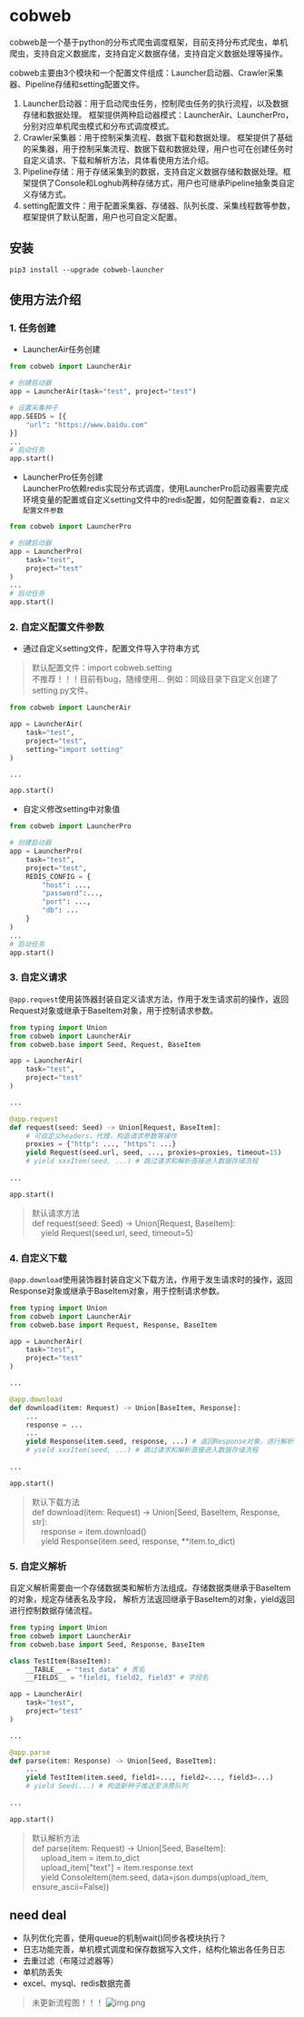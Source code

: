 # cobweb 
cobweb是一个基于python的分布式爬虫调度框架，目前支持分布式爬虫，单机爬虫，支持自定义数据库，支持自定义数据存储，支持自定义数据处理等操作。  

cobweb主要由3个模块和一个配置文件组成：Launcher启动器、Crawler采集器、Pipeline存储和setting配置文件。
1. Launcher启动器：用于启动爬虫任务，控制爬虫任务的执行流程，以及数据存储和数据处理。
框架提供两种启动器模式：LauncherAir、LauncherPro，分别对应单机爬虫模式和分布式调度模式。
2. Crawler采集器：用于控制采集流程、数据下载和数据处理。
框架提供了基础的采集器，用于控制采集流程、数据下载和数据处理，用户也可在创建任务时自定义请求、下载和解析方法，具体看使用方法介绍。
3. Pipeline存储：用于存储采集到的数据，支持自定义数据存储和数据处理。框架提供了Console和Loghub两种存储方式，用户也可继承Pipeline抽象类自定义存储方式。
4. setting配置文件：用于配置采集器、存储器、队列长度、采集线程数等参数，框架提供了默认配置，用户也可自定义配置。
## 安装
```
pip3 install --upgrade cobweb-launcher
```
## 使用方法介绍
### 1. 任务创建
- LauncherAir任务创建
```python
from cobweb import LauncherAir

# 创建启动器
app = LauncherAir(task="test", project="test")

# 设置采集种子
app.SEEDS = [{
    "url": "https://www.baidu.com"
}]
...
# 启动任务
app.start()
```
- LauncherPro任务创建  
LauncherPro依赖redis实现分布式调度，使用LauncherPro启动器需要完成环境变量的配置或自定义setting文件中的redis配置，如何配置查看`2. 自定义配置文件参数`
```python
from cobweb import LauncherPro

# 创建启动器
app = LauncherPro(
    task="test",
    project="test"
)
...
# 启动任务
app.start()
```
### 2. 自定义配置文件参数
- 通过自定义setting文件，配置文件导入字符串方式  
> 默认配置文件：import cobweb.setting  
> 不推荐！！！目前有bug，随缘使用...
例如：同级目录下自定义创建了setting.py文件。
```python
from cobweb import LauncherAir

app = LauncherAir(
    task="test", 
    project="test",
    setting="import setting"
)

...

app.start()
```
- 自定义修改setting中对象值
```python
from cobweb import LauncherPro

# 创建启动器
app = LauncherPro(
    task="test",
    project="test",
    REDIS_CONFIG = {
        "host": ...,
        "password":...,
        "port": ...,
        "db": ...
    }
)
...
# 启动任务
app.start()
```
### 3. 自定义请求
`@app.request`使用装饰器封装自定义请求方法，作用于发生请求前的操作，返回Request对象或继承于BaseItem对象，用于控制请求参数。
```python
from typing import Union
from cobweb import LauncherAir
from cobweb.base import Seed, Request, BaseItem

app = LauncherAir(
    task="test", 
    project="test"
)

...

@app.request
def request(seed: Seed) -> Union[Request, BaseItem]:
    # 可自定义headers，代理，构造请求参数等操作
    proxies = {"http": ..., "https": ...}
    yield Request(seed.url, seed, ..., proxies=proxies, timeout=15)
    # yield xxxItem(seed, ...) # 跳过请求和解析直接进入数据存储流程
    
...

app.start()
```
> 默认请求方法  
> def request(seed: Seed) -> Union[Request, BaseItem]:  
> &nbsp;&nbsp;&nbsp;&nbsp;yield Request(seed.url, seed, timeout=5)
### 4. 自定义下载
`@app.download`使用装饰器封装自定义下载方法，作用于发生请求时的操作，返回Response对象或继承于BaseItem对象，用于控制请求参数。
```python
from typing import Union
from cobweb import LauncherAir
from cobweb.base import Request, Response, BaseItem

app = LauncherAir(
    task="test", 
    project="test"
)

...

@app.download
def download(item: Request) -> Union[BaseItem, Response]:
    ...
    response = ...
    ...
    yield Response(item.seed, response, ...) # 返回Response对象，进行解析
    # yield xxxItem(seed, ...) # 跳过请求和解析直接进入数据存储流程
    
...

app.start()
```
> 默认下载方法  
> def download(item: Request) -> Union[Seed, BaseItem, Response, str]:  
> &nbsp;&nbsp;&nbsp;&nbsp;response = item.download()  
> &nbsp;&nbsp;&nbsp;&nbsp;yield Response(item.seed, response, **item.to_dict)
### 5. 自定义解析
自定义解析需要由一个存储数据类和解析方法组成。存储数据类继承于BaseItem的对象，规定存储表名及字段，
解析方法返回继承于BaseItem的对象，yield返回进行控制数据存储流程。
```python
from typing import Union
from cobweb import LauncherAir
from cobweb.base import Seed, Response, BaseItem

class TestItem(BaseItem):
    __TABLE__ = "test_data" # 表名
    __FIELDS__ = "field1, field2, field3" # 字段名

app = LauncherAir(
    task="test", 
    project="test"
)

...

@app.parse
def parse(item: Response) -> Union[Seed, BaseItem]:
    ...
    yield TestItem(item.seed, field1=..., field2=..., field3=...)
    # yield Seed(...) # 构造新种子推送至消费队列
    
...

app.start()
```
> 默认解析方法  
> def parse(item: Request) -> Union[Seed, BaseItem]:  
> &nbsp;&nbsp;&nbsp;&nbsp;upload_item = item.to_dict  
> &nbsp;&nbsp;&nbsp;&nbsp;upload_item["text"] = item.response.text  
> &nbsp;&nbsp;&nbsp;&nbsp;yield ConsoleItem(item.seed, data=json.dumps(upload_item, ensure_ascii=False))
## need deal
- 队列优化完善，使用queue的机制wait()同步各模块执行？
- 日志功能完善，单机模式调度和保存数据写入文件，结构化输出各任务日志
- 去重过滤（布隆过滤器等）
- 单机防丢失
- excel、mysql、redis数据完善

> 未更新流程图！！！
![img.png](https://image-luyuan.oss-cn-hangzhou.aliyuncs.com/image/D2388CDC-B9E5-4CE4-9F2C-7D173763B6A8.png)
